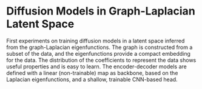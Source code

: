 # Diffusion Models in Graph-Laplacian Latent Space

First experiments on training diffusion models in a latent space inferred from the graph-Laplacian eigenfunctions. The graph is constructed from a subset of the data, and the eigenfunctions provide a compact embedding for the data. The distribution of the coefficients to represent the data shows useful properties and is easy to learn. The encoder-decoder models are defined with a linear (non-trainable) map as backbone, based on the Laplacian eigenfunctions, and a shallow, trainable CNN-based head. 

